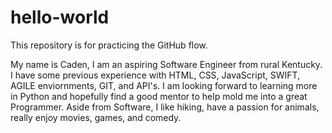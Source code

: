# hello-world
This repository is for practicing the GitHub flow.

My name is Caden, I am an aspiring Software Engineer from rural Kentucky. I have some previous experience with HTML, CSS, JavaScript, SWIFT, AGILE enviornments, GIT, and API's.
I am looking forward to learning more in Python and hopefully find a good mentor to help mold me into a great Programmer.
Aside from Software, I like hiking, have a passion for animals, really enjoy movies, games, and comedy.
